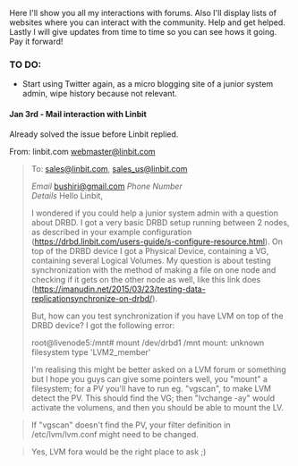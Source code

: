 Here I'll show you all my interactions with forums. 
Also I'll display lists of websites where you can interact with the community. Help and get helped.
Lastly I will give updates from time to time so you can see hows it going.
Pay it forward!

### TO DO:

- Start using Twitter again, as a micro blogging site of a junior system admin, wipe history because not relevant.

#### Jan 3rd - Mail interaction with Linbit

Already solved the issue before Linbit replied.

From: 	linbit.com <webmaster@linbit.com>
> To: 	sales@linbit.com, sales_us@linbit.com
> 
> 
> *Email* 	bushiri@gmail.com
> *Phone Number* 	
> *Details* 	Hello Linbit,
> 
> I wondered if you could help a junior system admin with a question about
> DRBD. I got a very basic DRBD setup running between 2 nodes, as described in
> your example configuration
> (https://drbd.linbit.com/users-guide/s-configure-resource.html). On top of
> the DRBD device I got a Physical Device, containing a VG, containing several
> Logical Volumes. My question is about testing synchronization with the
> method of making a file on one node and checking if it gets on the other
> node as well, like this link does (https://imanudin.net/2015/03/23/testing-data-replicationsynchronize-on-drbd/).
> 
> But, how can you test synchronization if you have LVM on top of the DRBD
> device? I got the following error:
> 
> root@livenode5:/mnt# mount /dev/drbd1 /mnt
> mount: unknown filesystem type 'LVM2_member'
> 
> I'm realising this might be better asked on a LVM forum or something but I
> hope you guys can give some pointers
well, you "mount" a filesystem; for a PV you'll have to run eg. "vgscan", 
to make LVM detect the PV. This should find the VG; then "lvchange -ay" 
would activate the volumens, and then you should be able to mount the LV.

>If "vgscan" doesn't find the PV, your filter definition in 
>/etc/lvm/lvm.conf might need to be changed.


>Yes, LVM fora would be the right place to ask ;)


